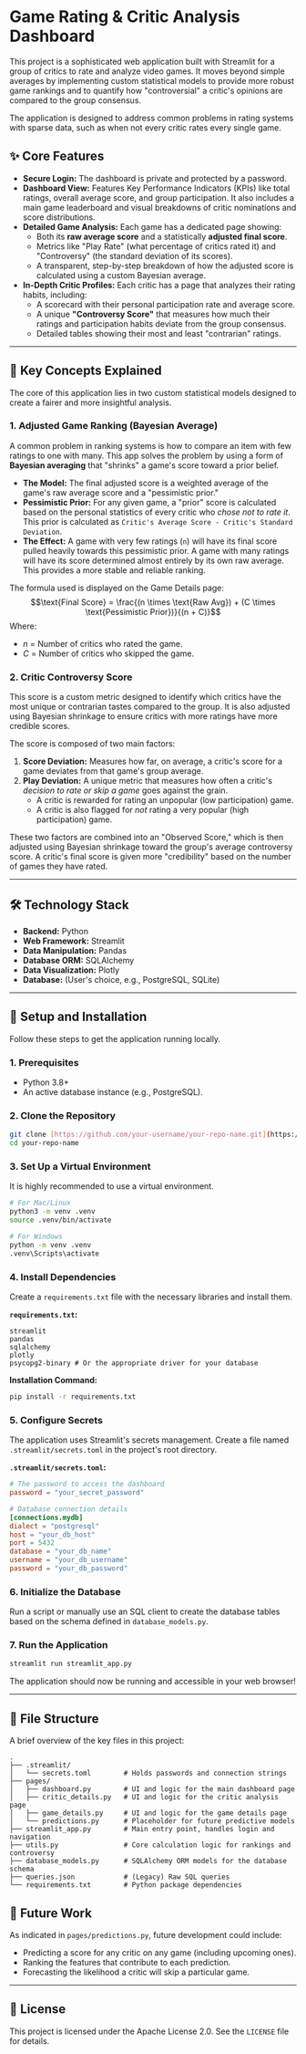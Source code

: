 # Game Rating & Critic Analysis Dashboard

This project is a sophisticated web application built with Streamlit for a group of critics to rate and analyze video games. It moves beyond simple averages by implementing custom statistical models to provide more robust game rankings and to quantify how "controversial" a critic's opinions are compared to the group consensus.

The application is designed to address common problems in rating systems with sparse data, such as when not every critic rates every single game.

## ✨ Core Features

* **Secure Login:** The dashboard is private and protected by a password.
* **Dashboard View:** Features Key Performance Indicators (KPIs) like total ratings, overall average score, and group participation. It also includes a main game leaderboard and visual breakdowns of critic nominations and score distributions.
* **Detailed Game Analysis:** Each game has a dedicated page showing:
    * Both its **raw average score** and a statistically **adjusted final score**.
    * Metrics like "Play Rate" (what percentage of critics rated it) and "Controversy" (the standard deviation of its scores).
    * A transparent, step-by-step breakdown of how the adjusted score is calculated using a custom Bayesian average.
* **In-Depth Critic Profiles:** Each critic has a page that analyzes their rating habits, including:
    * A scorecard with their personal participation rate and average score.
    * A unique **"Controversy Score"** that measures how much their ratings and participation habits deviate from the group consensus.
    * Detailed tables showing their most and least "contrarian" ratings.

---

## 🧐 Key Concepts Explained

The core of this application lies in two custom statistical models designed to create a fairer and more insightful analysis.

### 1. Adjusted Game Ranking (Bayesian Average)

A common problem in ranking systems is how to compare an item with few ratings to one with many. This app solves the problem by using a form of **Bayesian averaging** that "shrinks" a game's score toward a prior belief.

* **The Model:** The final adjusted score is a weighted average of the game's raw average score and a "pessimistic prior."
* **Pessimistic Prior:** For any given game, a "prior" score is calculated based on the personal statistics of every critic who *chose not to rate it*. This prior is calculated as `Critic's Average Score - Critic's Standard Deviation`.
* **The Effect:** A game with very few ratings (`n`) will have its final score pulled heavily towards this pessimistic prior. A game with many ratings will have its score determined almost entirely by its own raw average. This provides a more stable and reliable ranking.

The formula used is displayed on the Game Details page:
$$\text{Final Score} = \frac{(n \times \text{Raw Avg}) + (C \times \text{Pessimistic Prior})}{(n + C)}$$
Where:
* $n$ = Number of critics who rated the game.
* $C$ = Number of critics who skipped the game.

### 2. Critic Controversy Score

This score is a custom metric designed to identify which critics have the most unique or contrarian tastes compared to the group. It is also adjusted using Bayesian shrinkage to ensure critics with more ratings have more credible scores.

The score is composed of two main factors:

1.  **Score Deviation:** Measures how far, on average, a critic's score for a game deviates from that game's group average.
2.  **Play Deviation:** A unique metric that measures how often a critic's *decision to rate or skip a game* goes against the grain.
    * A critic is rewarded for rating an unpopular (low participation) game.
    * A critic is also flagged for *not* rating a very popular (high participation) game.

These two factors are combined into an "Observed Score," which is then adjusted using Bayesian shrinkage toward the group's average controversy score. A critic's final score is given more "credibility" based on the number of games they have rated.

---

## 🛠️ Technology Stack

* **Backend:** Python
* **Web Framework:** Streamlit
* **Data Manipulation:** Pandas
* **Database ORM:** SQLAlchemy
* **Data Visualization:** Plotly
* **Database:** (User's choice, e.g., PostgreSQL, SQLite)

---

## 🚀 Setup and Installation

Follow these steps to get the application running locally.

### 1. Prerequisites

* Python 3.8+
* An active database instance (e.g., PostgreSQL).

### 2. Clone the Repository

```bash
git clone [https://github.com/your-username/your-repo-name.git](https://github.com/your-username/your-repo-name.git)
cd your-repo-name
````

### 3\. Set Up a Virtual Environment

It is highly recommended to use a virtual environment.

```bash
# For Mac/Linux
python3 -m venv .venv
source .venv/bin/activate

# For Windows
python -m venv .venv
.venv\Scripts\activate
```

### 4\. Install Dependencies

Create a `requirements.txt` file with the necessary libraries and install them.

**`requirements.txt`:**

```
streamlit
pandas
sqlalchemy
plotly
psycopg2-binary # Or the appropriate driver for your database
```

**Installation Command:**

```bash
pip install -r requirements.txt
```

### 5\. Configure Secrets

The application uses Streamlit's secrets management. Create a file named `.streamlit/secrets.toml` in the project's root directory.

**`.streamlit/secrets.toml`:**

```toml
# The password to access the dashboard
password = "your_secret_password"

# Database connection details
[connections.mydb]
dialect = "postgresql"
host = "your_db_host"
port = 5432
database = "your_db_name"
username = "your_db_username"
password = "your_db_password"
```

### 6\. Initialize the Database

Run a script or manually use an SQL client to create the database tables based on the schema defined in `database_models.py`.

### 7\. Run the Application

```bash
streamlit run streamlit_app.py
```

The application should now be running and accessible in your web browser\!

-----

## 📂 File Structure

A brief overview of the key files in this project:

```
.
├── .streamlit/
│   └── secrets.toml        # Holds passwords and connection strings
├── pages/
│   ├── dashboard.py        # UI and logic for the main dashboard page
│   ├── critic_details.py   # UI and logic for the critic analysis page
│   ├── game_details.py     # UI and logic for the game details page
│   └── predictions.py      # Placeholder for future predictive models
├── streamlit_app.py        # Main entry point, handles login and navigation
├── utils.py                # Core calculation logic for rankings and controversy
├── database_models.py      # SQLAlchemy ORM models for the database schema
├── queries.json            # (Legacy) Raw SQL queries
└── requirements.txt        # Python package dependencies
```

## 🔮 Future Work

As indicated in `pages/predictions.py`, future development could include:

  * Predicting a score for any critic on any game (including upcoming ones).
  * Ranking the features that contribute to each prediction.
  * Forecasting the likelihood a critic will skip a particular game.

-----

## 📜 License

This project is licensed under the Apache License 2.0. See the `LICENSE` file for details.

